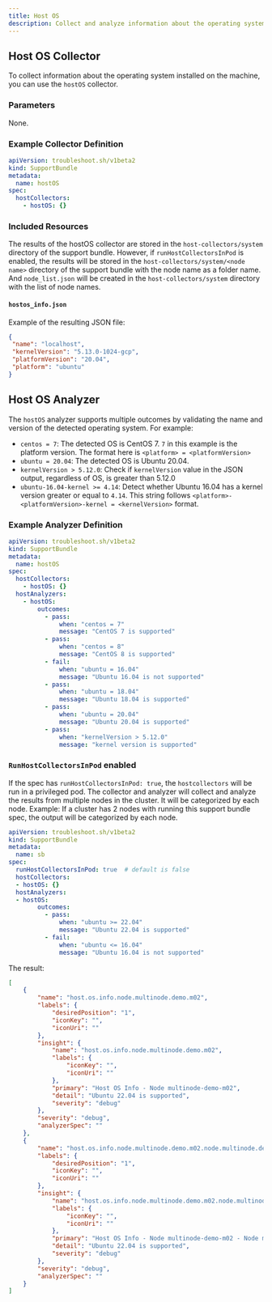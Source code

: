 ```yaml
---
title: Host OS
description: Collect and analyze information about the operating system (OS) installed on the machine.
---
```


## Host OS Collector

To collect information about the operating system installed on the machine, you can use the `hostOS` collector.

### Parameters

None.

### Example Collector Definition

```yaml
apiVersion: troubleshoot.sh/v1beta2
kind: SupportBundle
metadata:
  name: hostOS
spec:
  hostCollectors:
    - hostOS: {}
```

### Included Resources

The results of the hostOS collector are stored in the `host-collectors/system` directory of the support bundle. 
However, if `runHostCollectorsInPod` is enabled, the results will be stored in the `host-collectors/system/<node name>` directory of the support bundle with the node name as a folder name. And `node_list.json` will be created in the `host-collectors/system` directory with the list of node names.

#### `hostos_info.json`

Example of the resulting JSON file:

```json
{
 "name": "localhost",
 "kernelVersion": "5.13.0-1024-gcp",
 "platformVersion": "20.04",
 "platform": "ubuntu"
}
```

## Host OS Analyzer

The `hostOS` analyzer supports multiple outcomes by validating the name and version of the detected operating system. For example:

- `centos = 7`: The detected OS is CentOS 7. `7` in this example is the platform version. The format here is `<platform> = <platformVersion>`
- `ubuntu = 20.04`: The detected OS is Ubuntu 20.04.
- `kernelVersion > 5.12.0`: Check if `kernelVersion` value in the JSON output, regardless of OS, is greater than 5.12.0
- `ubuntu-16.04-kernel >= 4.14`: Detect whether Ubuntu 16.04 has a kernel version greater or equal to `4.14`. This string follows `<platform>-<platformVersion>-kernel = <kernelVersion>` format.

### Example Analyzer Definition

```yaml
apiVersion: troubleshoot.sh/v1beta2
kind: SupportBundle
metadata:
  name: hostOS
spec:
  hostCollectors:
    - hostOS: {}
  hostAnalyzers:
    - hostOS:
        outcomes:
          - pass:
              when: "centos = 7"
              message: "CentOS 7 is supported"
          - pass:
              when: "centos = 8"
              message: "CentOS 8 is supported"
          - fail:
              when: "ubuntu = 16.04"
              message: "Ubuntu 16.04 is not supported"
          - pass:
              when: "ubuntu = 18.04"
              message: "Ubuntu 18.04 is supported"
          - pass:
              when: "ubuntu = 20.04"
              message: "Ubuntu 20.04 is supported"
          - pass:
              when: "kernelVersion > 5.12.0"
              message: "kernel version is supported"
```

### `RunHostCollectorsInPod` enabled
If the spec has `runHostCollectorsInPod: true`, the `hostcollectors` will be run in a privileged pod. The collector and analyzer will collect and analyze the results from multiple nodes in the cluster. It will be categorized by each node.
Example:
If a cluster has 2 nodes with running this support bundle spec, the output will be categorized by each node.
```yaml
apiVersion: troubleshoot.sh/v1beta2
kind: SupportBundle
metadata:
  name: sb 
spec:
  runHostCollectorsInPod: true  # default is false
  hostCollectors:
  - hostOS: {}
  hostAnalyzers:
  - hostOS:
        outcomes:
          - pass:
              when: "ubuntu >= 22.04"
              message: "Ubuntu 22.04 is supported"
          - fail:
              when: "ubuntu <= 16.04"
              message: "Ubuntu 16.04 is not supported"
```

The result:
```json
[
    {
        "name": "host.os.info.node.multinode.demo.m02",
        "labels": {
            "desiredPosition": "1",
            "iconKey": "",
            "iconUri": ""
        },
        "insight": {
            "name": "host.os.info.node.multinode.demo.m02",
            "labels": {
                "iconKey": "",
                "iconUri": ""
            },
            "primary": "Host OS Info - Node multinode-demo-m02",
            "detail": "Ubuntu 22.04 is supported",
            "severity": "debug"
        },
        "severity": "debug",
        "analyzerSpec": ""
    },
    {
        "name": "host.os.info.node.multinode.demo.m02.node.multinode.demo",
        "labels": {
            "desiredPosition": "1",
            "iconKey": "",
            "iconUri": ""
        },
        "insight": {
            "name": "host.os.info.node.multinode.demo.m02.node.multinode.demo",
            "labels": {
                "iconKey": "",
                "iconUri": ""
            },
            "primary": "Host OS Info - Node multinode-demo-m02 - Node multinode-demo",
            "detail": "Ubuntu 22.04 is supported",
            "severity": "debug"
        },
        "severity": "debug",
        "analyzerSpec": ""
    }
]
```
